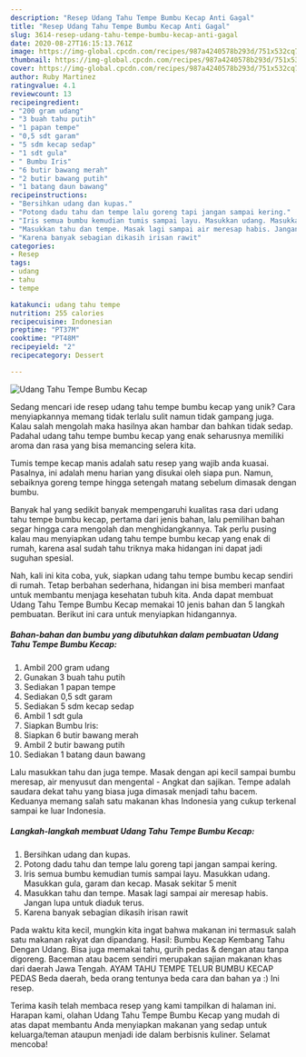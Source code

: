 ```yaml
---
description: "Resep Udang Tahu Tempe Bumbu Kecap Anti Gagal"
title: "Resep Udang Tahu Tempe Bumbu Kecap Anti Gagal"
slug: 3614-resep-udang-tahu-tempe-bumbu-kecap-anti-gagal
date: 2020-08-27T16:15:13.761Z
image: https://img-global.cpcdn.com/recipes/987a4240578b293d/751x532cq70/udang-tahu-tempe-bumbu-kecap-foto-resep-utama.jpg
thumbnail: https://img-global.cpcdn.com/recipes/987a4240578b293d/751x532cq70/udang-tahu-tempe-bumbu-kecap-foto-resep-utama.jpg
cover: https://img-global.cpcdn.com/recipes/987a4240578b293d/751x532cq70/udang-tahu-tempe-bumbu-kecap-foto-resep-utama.jpg
author: Ruby Martinez
ratingvalue: 4.1
reviewcount: 13
recipeingredient:
- "200 gram udang"
- "3 buah tahu putih"
- "1 papan tempe"
- "0,5 sdt garam"
- "5 sdm kecap sedap"
- "1 sdt gula"
- " Bumbu Iris"
- "6 butir bawang merah"
- "2 butir bawang putih"
- "1 batang daun bawang"
recipeinstructions:
- "Bersihkan udang dan kupas."
- "Potong dadu tahu dan tempe lalu goreng tapi jangan sampai kering."
- "Iris semua bumbu kemudian tumis sampai layu. Masukkan udang. Masukkan gula, garam dan kecap. Masak sekitar 5 menit"
- "Masukkan tahu dan tempe. Masak lagi sampai air meresap habis. Jangan lupa untuk diaduk terus."
- "Karena banyak sebagian dikasih irisan rawit"
categories:
- Resep
tags:
- udang
- tahu
- tempe

katakunci: udang tahu tempe 
nutrition: 255 calories
recipecuisine: Indonesian
preptime: "PT37M"
cooktime: "PT48M"
recipeyield: "2"
recipecategory: Dessert

---
```



![Udang Tahu Tempe Bumbu Kecap](https://img-global.cpcdn.com/recipes/987a4240578b293d/751x532cq70/udang-tahu-tempe-bumbu-kecap-foto-resep-utama.jpg)

Sedang mencari ide resep udang tahu tempe bumbu kecap yang unik? Cara menyiapkannya memang tidak terlalu sulit namun tidak gampang juga. Kalau salah mengolah maka hasilnya akan hambar dan bahkan tidak sedap. Padahal udang tahu tempe bumbu kecap yang enak seharusnya memiliki aroma dan rasa yang bisa memancing selera kita.

Tumis tempe kecap manis adalah satu resep yang wajib anda kuasai. Pasalnya, ini adalah menu harian yang disukai oleh siapa pun. Namun, sebaiknya goreng tempe hingga setengah matang sebelum dimasak dengan bumbu.

Banyak hal yang sedikit banyak mempengaruhi kualitas rasa dari udang tahu tempe bumbu kecap, pertama dari jenis bahan, lalu pemilihan bahan segar hingga cara mengolah dan menghidangkannya. Tak perlu pusing kalau mau menyiapkan udang tahu tempe bumbu kecap yang enak di rumah, karena asal sudah tahu triknya maka hidangan ini dapat jadi suguhan spesial.


Nah, kali ini kita coba, yuk, siapkan udang tahu tempe bumbu kecap sendiri di rumah. Tetap berbahan sederhana, hidangan ini bisa memberi manfaat untuk membantu menjaga kesehatan tubuh kita. Anda dapat membuat Udang Tahu Tempe Bumbu Kecap memakai 10 jenis bahan dan 5 langkah pembuatan. Berikut ini cara untuk menyiapkan hidangannya.

<!--inarticleads1-->

##### Bahan-bahan dan bumbu yang dibutuhkan dalam pembuatan Udang Tahu Tempe Bumbu Kecap:

1. Ambil 200 gram udang
1. Gunakan 3 buah tahu putih
1. Sediakan 1 papan tempe
1. Sediakan 0,5 sdt garam
1. Sediakan 5 sdm kecap sedap
1. Ambil 1 sdt gula
1. Siapkan  Bumbu Iris:
1. Siapkan 6 butir bawang merah
1. Ambil 2 butir bawang putih
1. Sediakan 1 batang daun bawang


Lalu masukkan tahu dan juga tempe. Masak dengan api kecil sampai bumbu meresap, air menyusut dan mengental - Angkat dan sajikan. Tempe adalah saudara dekat tahu yang biasa juga dimasak menjadi tahu bacem. Keduanya memang salah satu makanan khas Indonesia yang cukup terkenal sampai ke luar Indonesia. 

<!--inarticleads2-->

##### Langkah-langkah membuat Udang Tahu Tempe Bumbu Kecap:

1. Bersihkan udang dan kupas.
1. Potong dadu tahu dan tempe lalu goreng tapi jangan sampai kering.
1. Iris semua bumbu kemudian tumis sampai layu. Masukkan udang. Masukkan gula, garam dan kecap. Masak sekitar 5 menit
1. Masukkan tahu dan tempe. Masak lagi sampai air meresap habis. Jangan lupa untuk diaduk terus.
1. Karena banyak sebagian dikasih irisan rawit


Pada waktu kita kecil, mungkin kita ingat bahwa makanan ini termasuk salah satu makanan rakyat dan dipandang. Hasil: Bumbu Kecap Kembang Tahu Dengan Udang. Bisa juga memakai tahu, gurih pedas &amp; dengan atau tanpa digoreng. Baceman atau bacem sendiri merupakan sajian makanan khas dari daerah Jawa Tengah. AYAM TAHU TEMPE TELUR BUMBU KECAP PEDAS Beda daerah, beda orang tentunya beda cara dan bahan ya :) Ini resep. 

Terima kasih telah membaca resep yang kami tampilkan di halaman ini. Harapan kami, olahan Udang Tahu Tempe Bumbu Kecap yang mudah di atas dapat membantu Anda menyiapkan makanan yang sedap untuk keluarga/teman ataupun menjadi ide dalam berbisnis kuliner. Selamat mencoba!
